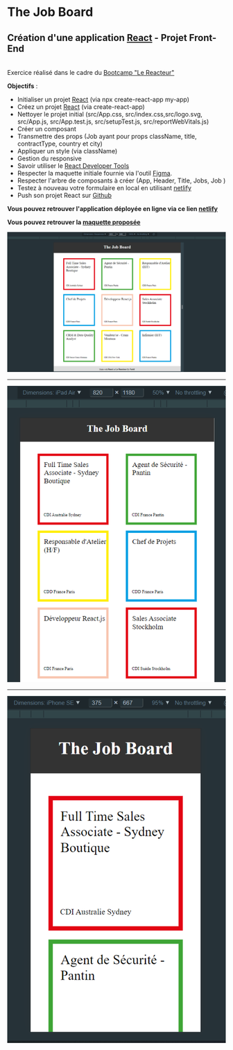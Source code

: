 # The Job Board

## **Création d'une application [React](https://fr.reactjs.org/) - Projet Front-End**

<br>Exercice réalisé dans le cadre du [Bootcamp "Le Reacteur"](https://www.lereacteur.io/)</br>

**Objectifs** :

- Initialiser un projet [React](https://fr.reactjs.org/) (via npx create-react-app my-app)
- Créez un projet [React](https://fr.reactjs.org/) (via create-react-app)
- Nettoyer le projet initial (src/App.css, src/index.css,src/logo.svg, src/App.js, src/App.test.js, src/setupTest.js, src/reportWebVitals.js)
- Créer un composant
- Transmettre des props (Job ayant pour props className, title, contractType, country et city)
- Appliquer un style (via className)
- Gestion du responsive
- Savoir utiliser le [React Developer Tools](https://chrome.google.com/webstore/detail/react-developer-tools/fmkadmapgofadopljbjfkapdkoienihi)
- Respecter la maquette initiale fournie via l'outil [Figma](https://www.figma.com/fr/).
- Respecter l'arbre de composants à créer (App, Header, Title, Jobs, Job )
- Testez à nouveau votre formulaire en local en utilisant [netlify](https://www.netlify.com/)
- Push son projet React sur [Github](https://github.com/)

**Vous pouvez retrouver l'application déployée en ligne via ce lien [netlify](https://thejobboard.netlify.app/)**

**Vous pouvez retrouver la [maquette proposée](https://www.figma.com/file/pQZsazjdxEOHC4l6d8BBRw?node-id=0:1)**

<img src = "src/assets/image_1.png" title = "Maquette The Job Board" alt = "Maquette The Job Board">
<hr/>
<img src = "src/assets/image_2.png" title = "Maquette The Job Board" alt = "Maquette The Job Board">
<hr/>
<img src = "src/assets/image_3.png" title = "Maquette The Job Board" alt = "Maquette The Job Board">
